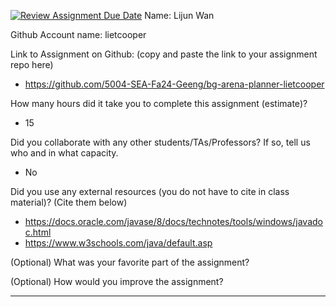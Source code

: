 [![Review Assignment Due Date](https://classroom.github.com/assets/deadline-readme-button-22041afd0340ce965d47ae6ef1cefeee28c7c493a6346c4f15d667ab976d596c.svg)](https://classroom.github.com/a/0xloH2Pu)
Name: Lijun Wan

Github Account name: lietcooper

Link to Assignment on Github: (copy and paste the link to your assignment repo here)

- https://github.com/5004-SEA-Fa24-Geeng/bg-arena-planner-lietcooper

How many hours did it take you to complete this assignment (estimate)?

- 15

Did you collaborate with any other students/TAs/Professors? If so, tell us who and in what
capacity.

* No
  
Did you use any external resources (you do not have to cite in class material)? (Cite them below)

* https://docs.oracle.com/javase/8/docs/technotes/tools/windows/javadoc.html
* https://www.w3schools.com/java/default.asp


(Optional) What was your favorite part of the assignment?

(Optional) How would you improve the assignment?

---
